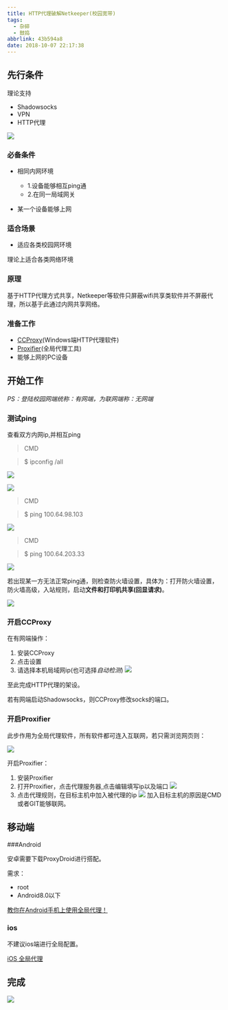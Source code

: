 ```yaml
---
title: HTTP代理破解Netkeeper(校园宽带)
tags:
  - 杂碎
  - 鼓捣
abbrlink: 43b594a8
date: 2018-10-07 22:17:38
---
```


## 先行条件

理论支持

- Shadowsocks
- VPN
- HTTP代理


![](http://cdn.lunatic.wang/qq.png)

<!--more-->

### 必备条件

- 相同内网环境
	- 1.设备能够相互ping通
	- 2.在同一局域网关

-	某一个设备能够上网

### 适合场景

- 适应各类校园网环境

理论上适合各类网络环境

### 原理

基于HTTP代理方式共享，Netkeeper等软件只屏蔽wifi共享类软件并不屏蔽代理，所以基于此通过内网共享网络。

### 准备工作
- [CCProxy](http://www.ccproxy.com/)(Windows端HTTP代理软件)
- [Proxifier](http://www.proxifier.com/)(全局代理工具)
- 能够上网的PC设备



## 开始工作

*PS：登陆校园网端统称：有网端，为联网端称：无网端*

### 测试ping

查看双方内网ip,并相互ping

> CMD 

> $ ipconfig /all



![](http://cdn.lunatic.wang/bijibencmd.jpg)


![](http://cdn.lunatic.wang/zhujiIP.PNG)

> CMD

> $ ping 100.64.98.103

![](http://cdn.lunatic.wang/zhujiping.PNG)

> CMD

> $ ping 100.64.203.33 

![](http://cdn.lunatic.wang/xiugaibijibenping.jpg)

若出现某一方无法正常ping通，则检查防火墙设置，具体为：打开防火墙设置，防火墙高级，入站规则，启动**文件和打印机共享(回显请求)**。

![](http://cdn.lunatic.wang/xiugaifanghuoqiang.PNG)


### 开启CCProxy

在有网端操作：

1. 安装CCProxy
2. 点击设置
3. 请选择本机局域网ip(也可选择*自动检测*)
![](http://cdn.lunatic.wang/xuanzeip.png)

至此完成HTTP代理的架设。

若有网端启动Shadowsocks，则CCProxy修改socks的端口。

### 开启Proxifier

此步作用为全局代理软件，所有软件都可连入互联网，若只需浏览网页则：

![](http://cdn.lunatic.wang/ceshi.png)


开启Proxifier：

1. 安装Proxifier
2. 打开Proxifier，点击代理服务器,点击编辑填写ip以及端口
![](http://cdn.lunatic.wang/peizhiProxifier.png)
3. 点击代理规则，在目标主机中加入被代理的ip
![](http://cdn.lunatic.wang/bianxieguize.png)
加入目标主机的原因是CMD或者GIT能够联网。


## 移动端

###Android

安卓需要下载ProxyDroid进行搭配。

需求：

- root
- Android8.0以下

[教你在Android手机上使用全局代理！](https://blog.csdn.net/testcs_dn/article/details/78526468)

### ios

不建议ios端进行全局配置。



[iOS 全局代理](https://blog.huguotao.com/post/iOS-proxy)

## 完成

![](http://cdn.lunatic.wang/qq.png)


